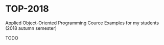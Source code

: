 # TOP-2018
Applied Object-Oriented Programming Cource Examples for my students (2018 autumn semester) 

TODO